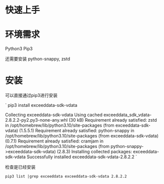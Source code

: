 # 快速上手

# 环境需求
Python3 
Pip3

还需要安装
python-snappy, zstd

# 安装
可以直接通过pip3进行安装

`
pip3 install exceeddata-sdk-vdata

Collecting exceeddata-sdk-vdata
  Using cached exceeddata_sdk_vdata-2.8.2.2-py2.py3-none-any.whl (30 kB)
Requirement already satisfied: zstd in /opt/homebrew/lib/python3.10/site-packages (from exceeddata-sdk-vdata) (1.5.5.1)
Requirement already satisfied: python-snappy in /opt/homebrew/lib/python3.10/site-packages (from exceeddata-sdk-vdata) (0.7.1)
Requirement already satisfied: cramjam in /opt/homebrew/lib/python3.10/site-packages (from python-snappy->exceeddata-sdk-vdata) (2.8.3)
Installing collected packages: exceeddata-sdk-vdata
Successfully installed exceeddata-sdk-vdata-2.8.2.2
`

检查是已经安装

`
pip3 list |grep exceeddata
exceeddata-sdk-vdata 2.8.2.2
`
